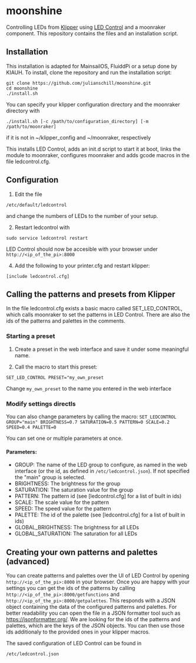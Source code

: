 # moonshine
Controlling LEDs from [Klipper](https://www.klipper3d.org) using [LED Control](https://github.com/jackw01/led-control) and a moonraker component. This repository contains the files and an installation script. 

## Installation

This installation is adapted for MainsailOS, FluiddPi or a setup done by KIAUH.
To install, clone the repository and run the installation script:
```
git clone https://github.com/julianschill/moonshine.git
cd moonshine
./install.sh
```

You can specify your klipper configuration directory and the moonraker directory with
```
./install.sh [-c /path/to/configuration_directory] [-m /path/to/moonraker]
```
if it is not in ~/klipper_config and ~/moonraker, respectively

This installs LED Control, adds an init.d script to start it at boot, links the module to moonraker, configures moonraker and adds gcode macros in the file ledcontrol.cfg.

## Configuration

1. Edit the file
```
/etc/default/ledcontrol
```
and change the numbers of LEDs to the number of your setup. 

2. Restart ledcontrol with
```
sudo service ledcontrol restart
```
LED Control should now be accesible with your browser under
```http://<ip_of_the_pi>:8000```

4. Add the following to your printer.cfg and restart klipper:
```
[include ledcontrol.cfg]
```

## Calling the patterns and presets from Klipper

In the file ledcontrol.cfg exists a basic macro called SET_LED_CONTROL, which calls moonraker to set the patterns in LED Control. There are also the ids of the patterns and palettes in the comments.

### Starting a preset

1. Create a preset in the web interface and save it under some meaningful name. 

2. Call the macro to start this preset:

```SET_LED_CONTROL PRESET="my_own_preset```

Change `my_own_preset` to the name you entered in the web interface

### Modify settings directls
You can also change parameters by calling the macro:
```SET_LEDCONTROL GROUP="main" BRIGHTNESS=0.7 SATURATION=0.5 PATTERN=0 SCALE=0.2 SPEED=0.4 PALETTE=0```

You can set one or multiple parameters at once.

#### Parameters:
  * GROUP: The name of the LED group to configure, as named in the web interface (or the id, as defined in `/etc/ledcontrol.json`). If not specified the "main" group is selected.
  * BRIGHTNESS: The brightness for the group
  * SATURATION: The saturation value for the group
  * PATTERN: The pattern id (see [ledcontrol.cfg] for a list of built in ids)
  * SCALE: The scale value for the pattern
  * SPEED: The speed value for the pattern
  * PALETTE: The id of the palette (see [ledcontrol.cfg] for a list of built in ids)
  * GLOBAL_BRIGHTNESS: The brightness for all LEDs
  * GLOBAL_SATURATION: The saturation for all LEDs

## Creating your own patterns and palettes (advanced)

You can create patterns and palettes over the UI of LED Control by opening ```http://<ip_of_the_pi>:8000``` in your browser. Once you are happy with your settings you can get the ids of the patterns by calling ```http://<ip_of_the_pi>:8000/getfunctions``` and ```http://<ip_of_the_pi>:8000/getpalettes```. This responds with a JSON object containing the data of the configured patterns and palettes. For better readability you can open the file in a JSON formatter tool such as https://jsonformatter.org/. We are looking for the ids of the patterns and palettes, which are the keys of the JSON objects. You can then use those ids additionaly to the provided ones in your klipper macros.

The saved configuration of LED Control can be found in 
```
/etc/ledcontrol.json
```


